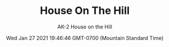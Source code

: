 ---
category: "wall-covering"
date: Wed Jan 27 2021 19:46:46 GMT-0700 (Mountain Standard Time)
description: "null"
designer: "Adonna Khare"
href: "https://www.areaenvironments.com/adonna-khare"
image_primary: "./img/AK+2+House+on+the+Hill+ARTWEB.jpg"
image_secondary: "./img/AK+2+House+on+the+Hill+InteriorWEB.jpg"
image_thumb: "./img/Adonnda+Khare.jpg"
manufacturer: "Area Environments"
slug: "/manufacturers/area-environments/wall-covering/house-on-the-hill"
slug_destination: area-environments,
subtitle: "AK-2 House on the Hill"
tags:
  - "area-environments"
  - "wall-covering"
title: "House On The Hill"
---